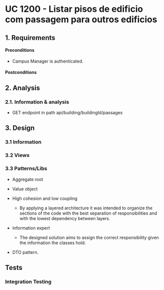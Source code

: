 # UC 1200 - Listar pisos de edificio com passagem para outros edificios

## 1. Requirements

#### Preconditions

- Campus Manager is authenticated.

#### Postconditions

## 2. Analysis

### 2.1. Information & analysis

- GET endpoint in path api/building/buildingId/passages

## 3. Design

### 3.1 Information

### 3.2 Views

### 3.3 Patterns/Libs

- Aggregate root

- Value object

- High cohesion and low coupling

  - By applying a layered architecture it was intended to organize the sections of the code with the best separation of responsibilities and with the lowest dependency between layers.

- Information expert

  - The designed solution aims to assign the correct responsibility given the information the classes hold.

- DTO pattern.

## Tests

### Integration Testing
